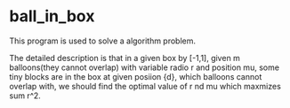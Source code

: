 ﻿# ball_in_box

This program is used to solve a algorithm problem.

The detailed description is that in a given box by [-1,1], given m balloons(they cannot overlap) with variable radio r and position mu, some tiny blocks  are in the box at given posiion {d}, which balloons cannot overlap with, we should find the optimal value of r nd mu which maxmizes sum r^2. 






